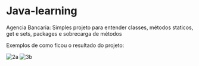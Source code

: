 # Java-learning

Agencia Bancaria:
Simples projeto para entender classes, métodos staticos, get e sets, packages e sobrecarga de métodos

Exemplos de como ficou o resultado do projeto:

![2a](https://user-images.githubusercontent.com/51006430/220498358-c05f918b-6e8d-4075-8bb4-1a0d354508bb.png)
![3b](https://user-images.githubusercontent.com/51006430/220498371-29f09cf6-1f0f-4976-983d-829df29baad7.png)

